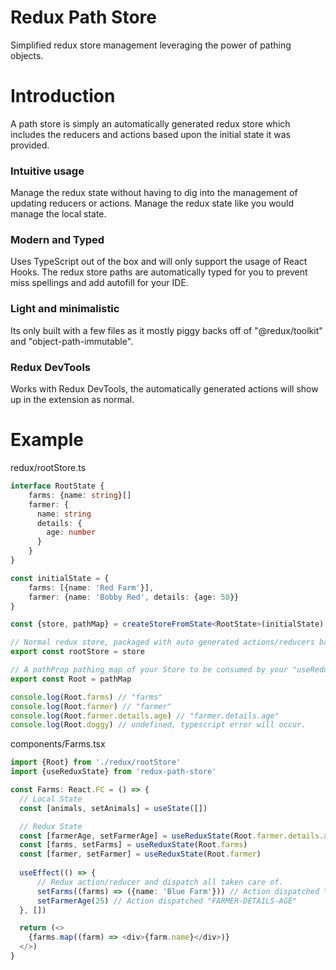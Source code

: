 # Redux Path Store
Simplified redux store management leveraging the power of pathing objects.

# Introduction
A path store is simply an automatically generated redux store which includes the reducers
and actions based upon the initial state it was provided.

### Intuitive usage
Manage the redux state without having to dig into the management of
updating reducers or actions. Manage the redux state like you would manage the local state.

### Modern and Typed
Uses TypeScript out of the box and will only support the usage of React Hooks.
The redux store paths are automatically typed for you to prevent miss spellings and
add autofill for your IDE.

### Light and minimalistic
Its only built with a few files as it mostly piggy backs off of "@redux/toolkit" and "object-path-immutable".

### Redux DevTools
Works with Redux DevTools, the automatically generated actions will show up in the extension as
normal.

# Example

redux/rootStore.ts
```typescript
interface RootState {
    farms: {name: string}[]
    farmer: {
      name: string
      details: {
        age: number
      }
    }
}

const initialState = {
    farms: [{name: 'Red Farm'}],
    farmer: {name: 'Bobby Red', details: {age: 50}}
}

const {store, pathMap} = createStoreFromState<RootState>(initialState)

// Normal redux store, packaged with auto generated actions/reducers based upon initialState.
export const rootStore = store

// A pathProp pathing map of your Store to be consumed by your "useReduxState" hook.
export const Root = pathMap

console.log(Root.farms) // "farms"
console.log(Root.farmer) // "farmer"
console.log(Root.farmer.details.age) // "farmer.details.age"
console.log(Root.doggy) // undefined, typescript error will occur.
```

components/Farms.tsx
```typescript
import {Root} from './redux/rootStore'
import {useReduxState} from 'redux-path-store'

const Farms: React.FC = () => {
  // Local State
  const [animals, setAnimals] = useState([])

  // Redux State
  const [farmerAge, setFarmerAge] = useReduxState(Root.farmer.details.age)
  const [farms, setFarms] = useReduxState(Root.farms)
  const [farmer, setFarmer] = useReduxState(Root.farmer)
  
  useEffect(() => {
      // Redux action/reducer and dispatch all taken care of.
      setFarms((farms) => ({name: 'Blue Farm'})) // Action dispatched "FARMS"
      setFarmerAge(25) // Action dispatched "FARMER-DETAILS-AGE"
  }, [])

  return (<>
    {farms.map((farm) => <div>{farm.name}</div>)}
  </>)
}
```
